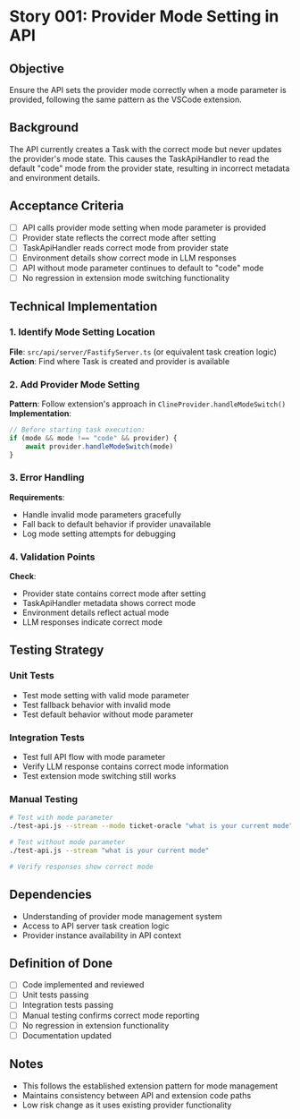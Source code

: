 # Story 001: Provider Mode Setting in API

## Objective

Ensure the API sets the provider mode correctly when a mode parameter is provided, following the same pattern as the VSCode extension.

## Background

The API currently creates a Task with the correct mode but never updates the provider's mode state. This causes the TaskApiHandler to read the default "code" mode from the provider state, resulting in incorrect metadata and environment details.

## Acceptance Criteria

- [ ] API calls provider mode setting when mode parameter is provided
- [ ] Provider state reflects the correct mode after setting
- [ ] TaskApiHandler reads correct mode from provider state
- [ ] Environment details show correct mode in LLM responses
- [ ] API without mode parameter continues to default to "code" mode
- [ ] No regression in extension mode switching functionality

## Technical Implementation

### 1. Identify Mode Setting Location

**File**: `src/api/server/FastifyServer.ts` (or equivalent task creation logic)
**Action**: Find where Task is created and provider is available

### 2. Add Provider Mode Setting

**Pattern**: Follow extension's approach in `ClineProvider.handleModeSwitch()`
**Implementation**:

```typescript
// Before starting task execution:
if (mode && mode !== "code" && provider) {
	await provider.handleModeSwitch(mode)
}
```

### 3. Error Handling

**Requirements**:

- Handle invalid mode parameters gracefully
- Fall back to default behavior if provider unavailable
- Log mode setting attempts for debugging

### 4. Validation Points

**Check**:

- Provider state contains correct mode after setting
- TaskApiHandler metadata shows correct mode
- Environment details reflect actual mode
- LLM responses indicate correct mode

## Testing Strategy

### Unit Tests

- Test mode setting with valid mode parameter
- Test fallback behavior with invalid mode
- Test default behavior without mode parameter

### Integration Tests

- Test full API flow with mode parameter
- Verify LLM response contains correct mode information
- Test extension mode switching still works

### Manual Testing

```bash
# Test with mode parameter
./test-api.js --stream --mode ticket-oracle "what is your current mode"

# Test without mode parameter
./test-api.js --stream "what is your current mode"

# Verify responses show correct mode
```

## Dependencies

- Understanding of provider mode management system
- Access to API server task creation logic
- Provider instance availability in API context

## Definition of Done

- [ ] Code implemented and reviewed
- [ ] Unit tests passing
- [ ] Integration tests passing
- [ ] Manual testing confirms correct mode reporting
- [ ] No regression in extension functionality
- [ ] Documentation updated

## Notes

- This follows the established extension pattern for mode management
- Maintains consistency between API and extension code paths
- Low risk change as it uses existing provider functionality
